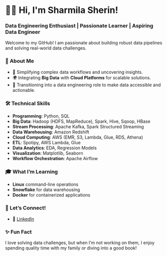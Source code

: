 # 👩‍💻 Hi, I'm Sharmila Sherin!  
### Data Engineering Enthusiast | Passionate Learner | Aspiring Data Engineer  

Welcome to my GitHub! I am passionate about building robust data pipelines and solving real-world data challenges.

### 🌟 **About Me**  
- 🧩 Simplifying complex data workflows and uncovering insights.  
- 🌍 Integrating **Big Data** with **Cloud Platforms** for scalable solutions.  
- 🎯 Transitioning into a data engineering role to make data accessible and actionable.

### 🛠️ **Technical Skills**  
- **Programming**: Python, SQL  
- **Big Data**: Hadoop (HDFS, MapReduce), Spark, Hive, Sqoop, HBase  
- **Stream Processing**: Apache Kafka, Spark Structured Streaming  
- **Data Warehousing**: Amazon Redshift  
- **Cloud Computing**: AWS (EMR, S3, Lambda, Glue, RDS, Athena)  
- **ETL**: Spotipy, AWS Lambda, Glue  
- **Data Analytics**: EDA, Regression Models  
- **Visualization**: Matplotlib, Seaborn  
- **Workflow Orchestration**: Apache Airflow

### 🎓 **What I’m Learning**  
- **Linux** command-line operations  
- **Snowflake** for data warehousing  
- **Docker** for containerized applications

### 🤝 **Let’s Connect!**  
- 💼 [LinkedIn](https://www.linkedin.com/in/sharmila-sherin)  

### ✨ Fun Fact  
I love solving data challenges, but when I’m not working on them, I enjoy spending quality time with my family or diving into a good book!



 



